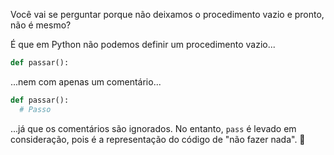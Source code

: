 Você vai se perguntar porque não deixamos o procedimento vazio e pronto, não é mesmo?

É que em Python não podemos definir um procedimento vazio...

```python
def passar():
```

...nem com apenas um comentário...

```python
def passar():
  # Passo
```

...já que os comentários são ignorados. No entanto, `pass` é levado em consideração, pois é a representação do código de "não fazer nada". :exploding_head: